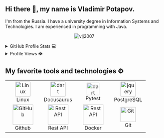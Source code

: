 ## Hi there 👋, my name is Vladimir Potapov.
I'm from the Russia.
I have a university degree in Information Systems and Technologies. I am experienced in programming with Java.

<!-- count -->
<p align="center"> <img src="https://komarev.com/ghpvc/?username=vlj2007&label=Profile%20views&style=flat-square&abbreviated=true" alt="vlj2007" /> </p>

<details>
  <summary>GitHub Profile Stats 💻</summary>
  <br/>
<a href="https://github.com/vlj2007?tab=repositories">
  <img height=300 align="center" src="https://github-readme-stats.vercel.app/api?username=vlj2007&show=reviews,discussions_started,discussions_answered,prs_merged,prs_merged_percentage&show_icons=true&theme=transparent&bg_color=00000000" />
</a>
<a href="https://github.com/vlj2007?tab=repositories">
  <img height=300 align="center" src="https://github-readme-stats.vercel.app/api/top-langs?username=vlj2007&layout=donut&langs_count=8&card_width=320&size_weight=0.5&count_weight=0.5&show_icons=true&theme=transparent&bg_color=00000000" />
</a>
 <br/>
</details>



<details>
  <summary>Profile Views 👁️</summary>
  <br/>
  <img src="https://komarev.com/ghpvc/?username=vlj2007&label=PROFILE+VIEWS&style=for-the-badge&color=brightgreen">
</details>


<!--
<details>
  <summary>Wakatime ⏳</summary>
  <br/>
  <img src="https://wakatime.com/share/@vlj2007/d6dcb7a2-5e70-49f5-ae5c-39405f92ffb3.png">
  <br/>
  <br/>
  <br/>

  <img src="https://wakatime.com/share/@vlj2007/b43da924-55df-4315-897d-e4dd9fb798f9.png">
</details>
-->


## My favorite tools and technologies ⚙️







<table>
  <tr>
    <td align="center" width="96">
     <img src="https://skillicons.dev/icons?i=linux" width="48" height="48" alt="Linux" />
      <br>Linux
    </td>
    <td align="center" width="96">
      <img src="https://docusaurus.io/img/docusaurus_keytar.svg" width="48" height="48" alt="dart" />
      <br>Docusaurus
    </td>
    <td align="center" width="96">
        <img src="https://bruhin.software/img/logos/pytest.svg" width="40" height="40" alt="dart" />
      <br>Pytest
    </td>
    </td>
        <td align="center" width="96">
        <img src="https://skillicons.dev/icons?i=postgres" width="48" height="48" alt="jquery" />
      <br>PostgreSQL
    </td>

    
  </tr>
  
 <tr>
   <td align="center" width="96">
        <img src="https://techstack-generator.vercel.app/github-icon.svg" width="65" height="65" alt="GitHub" />
      <br>Github
    </td>
    <td align="center" width="96">
        <img src="https://techstack-generator.vercel.app/restapi-icon.svg" width="65" height="65" alt="Rest API" />
      <br>Rest API
    </td>
          <td align="center" width="96">
        <img src="https://techstack-generator.vercel.app/docker-icon.svg" width="65" height="65" alt="Rest API" />
      <br>Docker
    </td>
    <td align="center" width="96">
        <img src="https://skillicons.dev/icons?i=git" width="48" height="48" alt="Git" />
      <br>Git
    </td>


   
 </tr>
 
</table>
